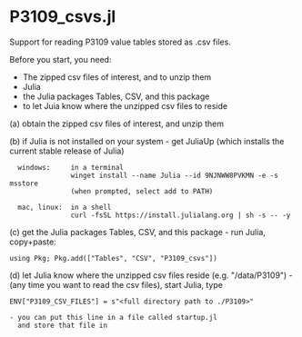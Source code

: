 # P3109_csvs.jl
Support for reading P3109 value tables stored as .csv files.

Before you start, you need:
- The zipped csv files of interest, and to unzip them
- Julia
- the Julia packages Tables, CSV, and this package
- to let Juia know where the unzipped csv files to reside

(a) obtain the zipped csv files of interest, and unzip them

(b) if Julia is not installed on your system
    - get JuliaUp (which installs the current stable release of Julia)

      windows:     in a terminal
                   winget install --name Julia --id 9NJNWW8PVKMN -e -s msstore
                   (when prompted, select add to PATH)
                   
      mac, linux:  in a shell
                   curl -fsSL https://install.julialang.org | sh -s -- -y
    
(c) get the Julia packages Tables, CSV, and this package
    - run Julia, copy+paste:
    
    using Pkg; Pkg.add(["Tables", "CSV", "P3109_csvs"])
    
(d) let Julia know where the unzipped csv files reside (e.g. "/data/P3109")
    - (any time you want to read the csv files), start Julia, type
    
    ENV["P3109_CSV_FILES"] = s"<full directory path to ./P3109>"

    - you can put this line in a file called startup.jl
      and store that file in 
    
    
    
